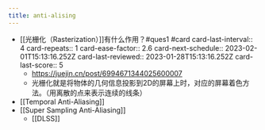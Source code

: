 ```yaml
---
title: anti-alising
---
```

- [[光栅化（Rasterization）]]有什么作用？#ques1 #card
  card-last-interval:: 4
  card-repeats:: 1
  card-ease-factor:: 2.6
  card-next-schedule:: 2023-02-01T15:13:16.252Z
  card-last-reviewed:: 2023-01-28T15:13:16.252Z
  card-last-score:: 5
	- https://juejin.cn/post/6994671344025600007
	- 光栅化就是将物体的几何信息投影到2D的屏幕上时，对应的屏幕着色方法。（用离散的点来表示连续的线条）
- [[Temporal Anti-Aliasing]]
- [[Super Sampling Anti-Aliasing]]
	- [[DLSS]]